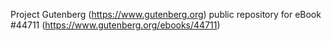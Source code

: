 Project Gutenberg (https://www.gutenberg.org) public repository for eBook #44711 (https://www.gutenberg.org/ebooks/44711)
